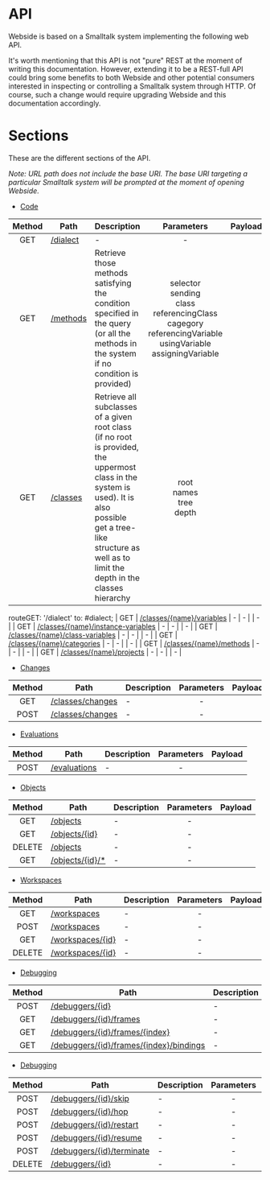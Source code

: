 # API
Webside is based on a Smalltalk system implementing the following web API.

It's worth mentioning that this API is not "pure" REST at the moment of writing this documentation. However, extending it to be a REST-full API could bring some benefits to both Webside and other potential consumers interested in inspecting or controlling a Smalltalk system through HTTP. Of course, such a change would require upgrading Webside and this documentation accordingly.

# Sections
These are the different sections of the API.

_Note: URL path does not include the base URI. The base URI targeting a particular Smalltalk system will be prompted at the moment of opening Webside._

* [Code](code)

| Method | Path | Description | Parameters | Payload |
| :--: | -- | -- | :--: | -- |
| GET | [/dialect](code/get-dialect.md) | - | - | | - |
| GET | [/methods](code/methods/get.md) | Retrieve those methods satisfying the condition specified in the query (or all the methods in the system if no condition is provided) | selector<br />sending<br />class<br />referencingClass<br />cagegory<br />referencingVariable<br />usingVariable<br />assigningVariable | | - |
| GET | [/classes](code/classes/get.md) | Retrieve all subclasses of a given root class (if no root is provided, the uppermost class in the system is used). It is also possible get a tree-like structure as well as to limit the depth in the classes hierarchy | root<br />names<br />tree<br />depth | | - |
routeGET: '/dialect' to: #dialect;
| GET | [/classes/{name}/variables](code/classes/variables/get.md) | - | - | | - |
| GET | [/classes/{name}/instance-variables](code/classes/instance-variables/get.md) | - | - | | - |
| GET | [/classes/{name}/class-variables](code/classes/class-variables/get.md) | - | - | | - |
| GET | [/classes/{name}/categories](code/classes/categories/get.md) | - | - | | - |
| GET | [/classes/{name}/methods](code/classes/methods/get.md) | - | - | | - |
| GET | [/classes/{name}/projects](code/projects/get.md) | - | - | | - |

* [Changes](changes)

| Method | Path | Description | Parameters | Payload |
| :--: | -- | -- | :--: | -- |
| GET | [/classes/changes](changes/get.md) | - | - | | - |
| POST | [/classes/changes](changes/post.md) | - | - | | - |

* [Evaluations](evaluations)

| Method | Path | Description | Parameters | Payload |
| :--: | -- | -- | :--: | -- |
| POST | [/evaluations](evaluations/post.md) | - | - | | - |

* [Objects](objects)

| Method | Path | Description | Parameters | Payload |
| :--: | -- | -- | :--: | -- |
| GET | [/objects](objects/get.md) | - | - | | - |
| GET | [/objects/{id}](objects/get-id.md) | - | - | | - |
| DELETE | [/objects](objects/delete.md) | - | - | | - |
| GET | [/objects/{id}/*](objects/get-slot.md) | - | - | | - |

* [Workspaces](workspaces)

| Method | Path | Description | Parameters | Payload |
| :--: | -- | -- | :--: | -- |
| GET | [/workspaces](workspaces/get.md) | - | - | | - |
| POST | [/workspaces](workspaces/post.md) | - | - | | - |
| GET | [/workspaces/{id}](workspaces/get-id.md) | - | - | | - |
| DELETE | [/workspaces/{id}](workspaces/delete.md) | - | - | | - |

* [Debugging](debugging)

| Method | Path | Description | Parameters | Payload |
| :--: | -- | -- | :--: | -- |
| POST | [/debuggers/{id}](debuggers/post.md) | - | - | | - |
| GET | [/debuggers/{id}/frames](debuggers/frames/get.md) | - | - | | - |
| GET | [/debuggers/{id}/frames/{index}](debuggers/frame/get.md) | - | - | | - |
| GET | [/debuggers/{id}/frames/{index}/bindings](debuggers/frame/bindings/get.md) | - | - | | - |

* [Debugging](debugging)

| Method | Path | Description | Parameters | Payload |
| :--: | -- | -- | :--: | -- |
| POST | [/debuggers/{id}/skip](debuggers/skip.md) | - | - | | - |
| POST | [/debuggers/{id}/hop](debuggers/hop.md) | - | - | | - |
| POST | [/debuggers/{id}/restart](debuggers/restart.md) | - | - | | - |
| POST | [/debuggers/{id}/resume](debuggers/resume.md) | - | - | | - |
| POST | [/debuggers/{id}/terminate](debuggers/terminate.md) | - | - | | - |
| DELETE | [/debuggers/{id}](debuggers/delete.md) | - | - | | - |